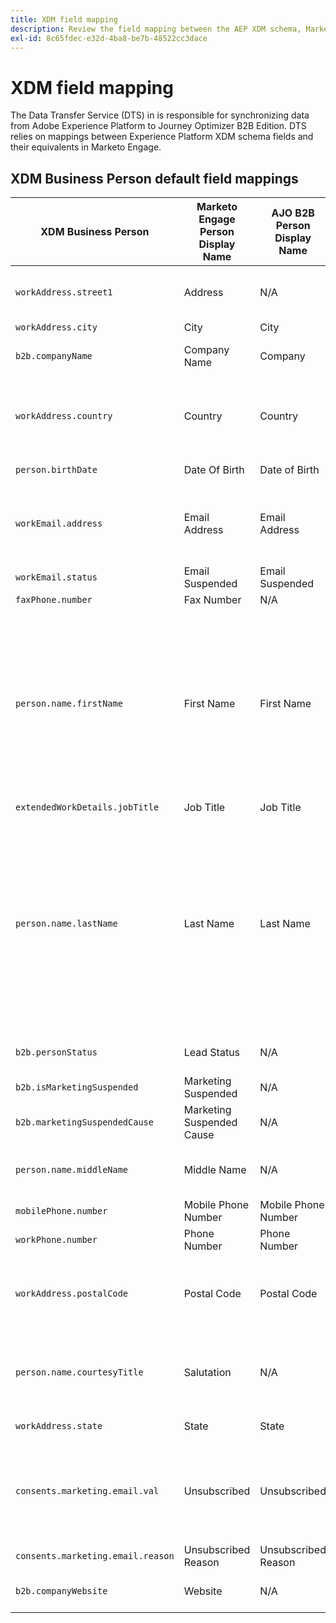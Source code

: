 ```yaml
---
title: XDM field mapping
description: Review the field mapping between the AEP XDM schema, Marketo Engage, and Journey Optimizer B2B Edition.
exl-id: 8c65fdec-e32d-4ba8-be7b-48522cc3dace
---
```

# XDM field mapping

The Data Transfer Service (DTS) in  is responsible for synchronizing data from Adobe Experience Platform to Journey Optimizer B2B Edition. DTS relies on mappings between Experience Platform XDM schema fields and their equivalents in Marketo Engage.

## XDM Business Person default field mappings

|XDM Business Person |Marketo Engage Person Display Name |AJO B2B Person Display Name |XDM Type |Marketo Type |XDM Description |
|------------------- |---------------------------------- |--------------------------- |-------- |------------ |--------------- |
|`workAddress.street1`   |Address                    |N/A                          |string  |text        |Primary street level information, apartment number, street number, and street name. |
|`workAddress.city `     |City            |City      |string  |string      |The name of the city.                          |
|`b2b.companyName` |Company Name    |Company  |string  |string      |Name of the company a business person is associated with. |
|`workAddress.country`   |Country      |Country      |string  |string      |The name of the government-administered territory. Other than `xdm:countryCode`, this is a free-form field that can have the country name in any language.        |
|`person.birthDate`    |Date Of Birth    |Date of Birth     |string  |date        |The full date a person was born.  YYYY-MM-DD       |
|`workEmail.address`     |Email Address        |Email Address    |string  |email       |The technical address, for example, '<name@domain.com>' as commonly defined in RFC2822 and subsequent standards.               |
|`workEmail.status`               |Email Suspended            |Email Suspended            |string  |boolean     |An indication as to the ability to use the email address.                                                              |
|`faxPhone.number`     |Fax Number       |N/A     |string  |phone       |Fax phone number.    |
|`person.name.firstName`   |First Name      |First Name     |string  |string      |The first segment of the name in the writing order most commonly accepted in the language of the name. In many cultures this is the preferred personal or given name. The firstName and lastName properties have been introduced to maintain compatibility with existing systems that model names in a simplified, non-semantic, and non-internationalizable way. Using xdm:fullName is always preferable.   |
|`extendedWorkDetails.jobTitle`   |Job Title     |Job Title     |string  |string      |Job title of the person.   |
|`person.name.lastName`  |Last Name      |Last Name    |string  |string      |The last segment of the name in the writing order most commonly accepted in the language of the name. In many cultures this is the inherited family name, surname, patronymic, or matronymic name. The firstName and lastName properties have been introduced to maintain compatibility with existing systems that model names in a simplified, non-semantic, and non-internationalizable way. Using xdm:fullName is always preferable.|
|`b2b.personStatus`     |Lead Status      |N/A       |string  |string     |Field recording the current marketing/sales status of the Person.  |
|`b2b.isMarketingSuspended` |Marketing Suspended   |N/A     |boolean |boolean     |Indicates whether marketing is suspended for the person.   |
|`b2b.marketingSuspendedCause`    |Marketing Suspended Cause  |N/A  |string  |string      |If marketing is suspended for the person, this property provides the reason why.   |
|`person.name.middleName`  |Middle Name    |N/A   |string  |phone       |Middle, alternative, or additional names supplied between the first name and last name. |
|`mobilePhone.number`  |Mobile Phone Number   |Mobile Phone Number   |string  |phone       |Mobile phone number.      |
|`workPhone.number`    |Phone Number        |Phone Number     |string  |phone       |Work phone number.  |
|`workAddress.postalCode`  |Postal Code   |Postal Code    |string  |string      |The postal code of the location. Postal codes are not available for all countries. In some countries, this will only contain part of the postal code. |
|`person.name.courtesyTitle`  |Salutation   |N/A   |string  |string      |Normally an abbreviation of a persons title, honorific, or salutation. The courtesyTitle is used in front of full or last name in opening texts. For example, Mr., Miss, or Dr. |
|`workAddress.state`    |State    |State   |string  |string      |The name of the State. This is a free-form field.|
|`consents.marketing.email.val`   |Unsubscribed    |Unsubscribed   |string  |boolean     |If unsubscribed is true (for example, value = 1), then set `consents.marketing.email.val` as (n). If unsubscribed is false (for example, value = 0), then set consents.marketing.email.val as null.    |
|`consents.marketing.email.reason` |Unsubscribed Reason        |Unsubscribed Reason        |string  |string      |  |
|`b2b.companyWebsite` |Website   |N/A     |string  |url         |Website of the company a business person is associated with. |
